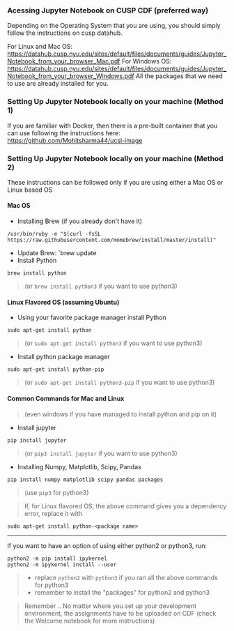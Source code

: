 ### Acessing Jupyter Notebook on CUSP CDF (preferred way)
Depending on the Operating System that you are using, you should simply follow the instructions on cusp datahub.

For Linux and Mac OS: https://datahub.cusp.nyu.edu/sites/default/files/documents/guides/Jupyter_Notebook_from_your_browser_Mac.pdf
For Windows OS: 
https://datahub.cusp.nyu.edu/sites/default/files/documents/guides/Jupyter_Notebook_from_your_browser_Windows.pdf
All the packages that we need to use are already installed for you.

### Setting Up Jupyter Notebook locally on your machine (Method 1)

If you are familiar with Docker, then there is a pre-built container that you can use following the instructions here: https://github.com/Mohitsharma44/ucsl-image

### Setting Up Jupyter Notebook locally on your machine (Method 2)


These instructions can be followed only if you are using either a Mac OS or Linux based OS

#### Mac OS
- Installing Brew (if you already don't have it)
```
/usr/bin/ruby -e "$(curl -fsSL https://raw.githubusercontent.com/Homebrew/install/master/install)"
```
- Update Brew:
`brew update
- Install Python
```
brew install python
``` 
> (or `brew install python3` if you want to use python3)

#### Linux Flavored OS (assuming Ubuntu)
- Using your favorite package manager install Python
```
sudo apt-get install python
```
> (or `sudo apt-get install python3` if you want to use python3)

- Install python package manager
```
sudo apt-get install python-pip
```
> (or `sudo apt-get install python3-pip` if you want to use python3)

#### Common Commands for Mac and Linux 
> (even windows if you have managed to install python and pip on it)

- Install jupyter
```
pip install jupyter
```
> (or `pip3 install jupyter` if you want to use python3)

- Installing Numpy, Matplotlib, Scipy, Pandas
```
pip install numpy matplotlib scipy pandas packages
```
> (use `pip3` for python3)

> If, for Linux flavored OS, the above command gives you a dependency error, replace it with
```
sudo apt-get install python-<package name>
```

----------

If you want to have an option of using either python2 or python3, run:
```
python2 -m pip install ipykernel
python2 -m ipykernel install --user
```
> - replace `python2` with `python3` if you ran all the above commands for python3
> - remember to install the "packages" for python2 and python3

> Remember .. No matter where you set up your development environment, the assignments have to be uploaded on CDF (check the Welcome notebook for more instructions)
